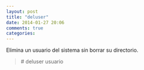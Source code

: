 ```yaml
---
layout: post
title: "deluser"
date: 2014-01-27 20:06
comments: true
categories: 
---
```

Elimina un usuario del sistema sin borrar su directorio.

>\# deluser usuario

